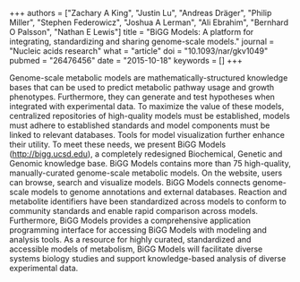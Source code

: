 +++
authors = ["Zachary A King", "Justin Lu", "Andreas Dräger", "Philip Miller", "Stephen Federowicz", "Joshua A Lerman", "Ali Ebrahim", "Bernhard O Palsson", "Nathan E Lewis"]
title = "BiGG Models: A platform for integrating, standardizing and sharing genome-scale models."
journal = "Nucleic acids research"
what = "article"
doi = "10.1093/nar/gkv1049"
pubmed = "26476456"
date = "2015-10-18"
keywords = []
+++

Genome-scale metabolic models are mathematically-structured knowledge bases that can be used to predict metabolic pathway usage and growth phenotypes. Furthermore, they can generate and test hypotheses when integrated with experimental data. To maximize the value of these models, centralized repositories of high-quality models must be established, models must adhere to established standards and model components must be linked to relevant databases. Tools for model visualization further enhance their utility. To meet these needs, we present BiGG Models (http://bigg.ucsd.edu), a completely redesigned Biochemical, Genetic and Genomic knowledge base. BiGG Models contains more than 75 high-quality, manually-curated genome-scale metabolic models. On the website, users can browse, search and visualize models. BiGG Models connects genome-scale models to genome annotations and external databases. Reaction and metabolite identifiers have been standardized across models to conform to community standards and enable rapid comparison across models. Furthermore, BiGG Models provides a comprehensive application programming interface for accessing BiGG Models with modeling and analysis tools. As a resource for highly curated, standardized and accessible models of metabolism, BiGG Models will facilitate diverse systems biology studies and support knowledge-based analysis of diverse experimental data.